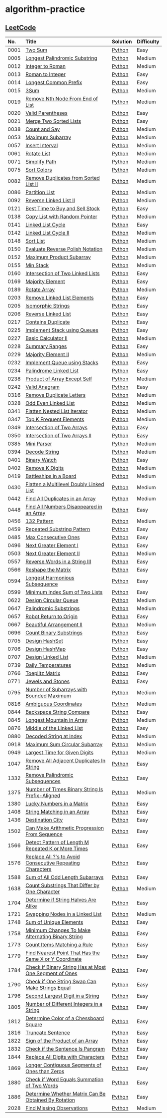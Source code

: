 # algorithm-practice

## [LeetCode](https://leetcode.com/)

| No.  | Title                                                                                                                                               | Solution                                                                                                                                       | Difficulty |
| :--- | :-------------------------------------------------------------------------------------------------------------------------------------------------- | :--------------------------------------------------------------------------------------------------------------------------------------------- | :--------- |
| 0001 | [Two Sum](https://leetcode.com/problems/two-sum/)                                                                                                   | [Python](./leetcode/python/0001-Two-Sum/TwoSum.py)                                                                                             | Easy       |
| 0005 | [Longest Palindromic Substring](https://leetcode.com/problems/longest-palindromic-substring/)                                                       | [Python](./leetcode/python/0005-Longest-Palindromic-Substring/LongestPalindromicSubstring.py)                                                  | Medium     |
| 0012 | [Integer to Roman](https://leetcode.com/problems/integer-to-roman/)                                                                                 | [Python](./leetcode/python/0012-Integer-to-Roman/IntegertoRoman.py)                                                                            | Medium     |
| 0013 | [Roman to Integer](https://leetcode.com/problems/roman-to-integer/)                                                                                 | [Python](./leetcode/python/0013-Roman-to-Integer/RomantoInteger.py)                                                                            | Easy       |
| 0014 | [Longest Common Prefix](https://leetcode.com/problems/longest-common-prefix/)                                                                       | [Python](./leetcode/python/0014-Longest-Common-Prefix/LongestCommonPrefix.py)                                                                  | Easy       |
| 0015 | [3Sum](https://leetcode.com/problems/3sum/)                                                                                                         | [Python](./leetcode/python/0015-3Sum/3Sum.py)                                                                                                  | Medium     |
| 0019 | [Remove Nth Node From End of List](https://leetcode.com/problems/remove-nth-node-from-end-of-list/)                                                 | [Python](./leetcode/python/0019-Remove-Nth-Node-From-End-of-List/RemoveNthNodeFromEndofList.py)                                                | Medium     |
| 0020 | [Valid Parentheses](https://leetcode.com/problems/valid-parentheses/)                                                                               | [Python](./leetcode/python/0020-Valid-Parentheses/ValidParentheses.py)                                                                         | Easy       |
| 0021 | [Merge Two Sorted Lists](https://leetcode.com/problems/merge-two-sorted-lists/)                                                                     | [Python](./leetcode/python/0021-Merge-Two-Sorted-Lists/MergeTwoSortedLists.py)                                                                 | Easy       |
| 0038 | [Count and Say](https://leetcode.com/problems/count-and-say/)                                                                                       | [Python](./leetcode/python/0038-Count-and-Say/CountandSay.py)                                                                                  | Medium     |
| 0053 | [Maximum Subarray](https://leetcode.com/problems/maximum-subarray/)                                                                                 | [Python](./leetcode/python/0053-Maximum-Subarray/ＭaximumSubarray.py)                                                                          | Medium     |
| 0057 | [Insert Interval](https://leetcode.com/problems/insert-interval/)                                                                                   | [Python](./leetcode/python/0057-Insert-Interval/InsertInterval.py)                                                                             | Medium     |
| 0061 | [Rotate List](https://leetcode.com/problems/rotate-list/)                                                                                           | [Python](./leetcode/python/0061-Rotate-List/RotateList.py)                                                                                     | Medium     |
| 0071 | [Simplify Path](https://leetcode.com/problems/simplify-path/)                                                                                       | [Python](./leetcode/python/0071-Simplify-Path/SimplifyPath.py)                                                                                 | Medium     |
| 0075 | [Sort Colors](https://leetcode.com/problems/sort-colors/)                                                                                           | [Python](./leetcode/python/0075-Sort-Colors/SortColors.py)                                                                                     | Medium     |
| 0082 | [Remove Duplicates from Sorted List II](https://leetcode.com/problems/remove-duplicates-from-sorted-list-ii/)                                       | [Python](./leetcode/python/0082-Remove-Duplicates-from-Sorted-List-II/RemoveDuplicatesfromSortedListII.py)                                     | Medium     |
| 0086 | [Partition List](https://leetcode.com/problems/partition-list/)                                                                                     | [Python](./leetcode/python/0086-Partition-List/PartitionList.py)                                                                               | Medium     |
| 0092 | [Reverse Linked List II](https://leetcode.com/problems/reverse-linked-list-ii/)                                                                     | [Python](./leetcode/python/0092–Reverse–Linked-List-II/ReverseLinkedListII.py)                                                                 | Medium     |
| 0121 | [Best Time to Buy and Sell Stock](https://leetcode.com/problems/best-time-to-buy-and-sell-stock/)                                                   | [Python](./leetcode/python/0121-Best-Time-to-Buy-and-Sell-Stock/BestTimetoBuyandSellStock.py)                                                  | Easy       |
| 0138 | [Copy List with Random Pointer](https://leetcode.com/problems/copy-list-with-random-pointer/)                                                       | [Python](./leetcode/python/0138-Copy-List-with-Random-Pointer/CopyListwithRandomPointer.py)                                                    | Medium     |
| 0141 | [Linked List Cycle](https://leetcode.com/problems/linked-list-cycle/)                                                                               | [Python](./leetcode/python/0141–Linked-List-Cycle/LinkedListCycle.py)                                                                          | Easy       |
| 0142 | [Linked List Cycle II](https://leetcode.com/problems/linked-list-cycle-ii/)                                                                         | [Python](./leetcode/python/0142–Linked-List-Cycle-II/LinkedListCycleII.py)                                                                     | Medium     |
| 0148 | [Sort List](https://leetcode.com/problems/sort-list/)                                                                                               | [Python](./leetcode/python/0148-Sort-List/SortList.py)                                                                                         | Medium     |
| 0150 | [Evaluate Reverse Polish Notation](https://leetcode.com/problems/evaluate-reverse-polish-notation/)                                                 | [Python](./leetcode/python/0150-Evaluate-Reverse-Polish-Notation/EvaluateReversePolishNotation.py)                                             | Medium     |
| 0152 | [Maximum Product Subarray](https://leetcode.com/problems/maximum-product-subarray/)                                                                 | [Python](./leetcode/python/0152-Maximum-Product-Subarray/MaximumProductSubarray.py)                                                            | Medium     |
| 0155 | [Min Stack](https://leetcode.com/problems/min-stack/)                                                                                               | [Python](./leetcode/python/0155-Min-Stack/MinStack.py)                                                                                         | Medium     |
| 0160 | [Intersection of Two Linked Lists](https://leetcode.com/problems/intersection-of-two-linked-lists/)                                                 | [Python](./leetcode/python/0160-Intersection-of-Two-Linked-Lists/IntersectionofTwoLinkedLists.py)                                              | Easy       |
| 0169 | [Majority Element](https://leetcode.com/problems/majority-element/)                                                                                 | [Python](./leetcode/python/0169-Majority-Element/MajorityElement.py)                                                                           | Easy       |
| 0189 | [Rotate Array](https://leetcode.com/problems/rotate-array/)                                                                                         | [Python](./leetcode/python/0189-Rotate-Array/RotateArray.py)                                                                                   | Medium     |
| 0203 | [Remove Linked List Elements](https://leetcode.com/problems/remove-linked-list-elements/)                                                           | [Python](./leetcode/python/0203-Remove-Linked-List-Elements/RemoveLinkedListElements.py)                                                       | Easy       |
| 0205 | [Isomorphic Strings](https://leetcode.com/problems/isomorphic-strings/)                                                                             | [Python](./leetcode/python/0205-Isomorphic-Strings/IsomorphicStrings.py)                                                                       | Easy       |
| 0206 | [Reverse Linked List](https://leetcode.com/problems/reverse-linked-list/)                                                                           | [Python](./leetcode/python/0206-Reverse-Linked-List/ReverseLinkedList.py)                                                                      | Easy       |
| 0217 | [Contains Duplicate](https://leetcode.com/problems/contains-duplicate/)                                                                             | [Python](./leetcode/python/0217-Contains-Duplicate/ContainsDuplicate.py)                                                                       | Easy       |
| 0225 | [Implement Stack using Queues](https://leetcode.com/problems/implement-stack-using-queues/)                                                         | [Python](./leetcode/python/0225-Implement-Stack-using-Queues/ImplementStackusingQueues.py)                                                     | Easy       |
| 0227 | [Basic Calculator II](https://leetcode.com/problems/basic-calculator-ii/)                                                                           | [Python](./leetcode/python/0227-Basic-Calculator-II/BasicCalculatorII.py)                                                                      | Medium     |
| 0228 | [Summary Ranges](https://leetcode.com/problems/summary-ranges/)                                                                                     | [Python](./leetcode/python/0228-Summary-Ranges/SummaryRanges.py)                                                                               | Easy       |
| 0229 | [Majority Element II](https://leetcode.com/problems/majority-element-ii/)                                                                           | [Python](./leetcode/python/0229-Majority-Element-II/MajorityElementII.py)                                                                      | Medium     |
| 0232 | [Implement Queue using Stacks](https://leetcode.com/problems/implement-queue-using-stacks/)                                                         | [Python](./leetcode/python/0232-Implement-Queue-using-Stacks/ImplementQueueusingStacks.py)                                                     | Easy       |
| 0234 | [Palindrome Linked List](https://leetcode.com/problems/palindrome-linked-list/)                                                                     | [Python](./leetcode/python/0234-Palindrome-Linked-List/PalindromeLinkedList.py)                                                                | Easy       |
| 0238 | [Product of Array Except Self](https://leetcode.com/problems/product-of-array-except-self/)                                                         | [Python](./leetcode/python/0238-Product-of-Array-Except-Self/ProductofArrayExceptSelf.py)                                                      | Medium     |
| 0242 | [Valid Anagram](https://leetcode.com/problems/valid-anagram/)                                                                                       | [Python](./leetcode/python/0242-Valid-Anagram/ValidAnagram.py)                                                                                 | Easy       |
| 0316 | [Remove Duplicate Letters](https://leetcode.com/problems/remove-duplicate-letters/)                                                                 | [Python](./leetcode/python/0316-Remove-Duplicate-Letters/RemoveDuplicateLetters.py)                                                            | Medium     |
| 0328 | [Odd Even Linked List](https://leetcode.com/problems/odd-even-linked-list/)                                                                         | [Python](./leetcode/python/0328-Odd-Even-Linked-List/OddEvenLinkedList.py)                                                                     | Medium     |
| 0341 | [Flatten Nested List Iterator](https://leetcode.com/problems/flatten-nested-list-iterator/)                                                         | [Python](./leetcode/python/0341-Flatten-Nested-List-Iterator/FlattenNestedListIterator.py)                                                     | Medium     |
| 0347 | [Top K Frequent Elements](https://leetcode.com/problems/top-k-frequent-elements/)                                                                   | [Python](./leetcode/python/0347-Top-K-Frequent-Elements/TopKFrequentElements.py)                                                               | Medium     |
| 0349 | [Intersection of Two Arrays](https://leetcode.com/problems/intersection-of-two-arrays/)                                                             | [Python](./leetcode/python/0349-Intersection-of-Two-Arrays/IntersectionofTwoArrays.py)                                                         | Easy       |
| 0350 | [Intersection of Two Arrays II](https://leetcode.com/problems/intersection-of-two-arrays-ii/)                                                       | [Python](./leetcode/python/0350-Intersection-of-Two-Arrays-II/IntersectionofTwoArraysII.py)                                                    | Easy       |
| 0385 | [Mini Parser](https://leetcode.com/problems/mini-parser/)                                                                                           | [Python](./leetcode/python/0385-Mini-Parser/MiniParser.py)                                                                                     | Medium     |
| 0394 | [Decode String](https://leetcode.com/problems/decode-string/)                                                                                       | [Python](./leetcode/python/0394-Decode-String/DecodeString.py)                                                                                 | Medium     |
| 0401 | [Binary Watch](https://leetcode.com/problems/binary-watch/)                                                                                         | [Python](./leetcode/python/0401-Binary-Watch/BinaryWatch.py)                                                                                   | Easy       |
| 0402 | [Remove K Digits](https://leetcode.com/problems/remove-k-digits/)                                                                                   | [Python](./leetcode/python/0402-Remove-K-Digits/RemoveKDigits.py)                                                                              | Medium     |
| 0419 | [Battleships in a Board](https://leetcode.com/problems/battleships-in-a-board/)                                                                     | [Python](./leetcode/python/0419-Battleships-in-a-Board/BattleshipsinaBoard.py)                                                                 | Medium     |
| 0430 | [Flatten a Multilevel Doubly Linked List](https://leetcode.com/problems/flatten-a-multilevel-doubly-linked-list/)                                   | [Python](./leetcode/python/0430-Flatten-a-Multilevel-Doubly-Linked-List/FlattenaMultilevelDoublyLinkedList.py)                                 | Medium     |
| 0442 | [Find All Duplicates in an Array](https://leetcode.com/problems/find-all-duplicates-in-an-array/)                                                   | [Python](./leetcode/python/0442-Find-All-Duplicates-in-an-Array/FindAllDuplicatesinanArray.py)                                                 | Medium     |
| 0448 | [Find All Numbers Disappeared in an Array](https://leetcode.com/problems/find-all-numbers-disappeared-in-an-array/)                                 | [Python](./leetcode/python/0448-Find-All-Numbers-Disappeared-in-an-Array/FindAllNumbersDisappearedinanArray.py)                                | Easy       |
| 0456 | [132 Pattern](https://leetcode.com/problems/132-pattern/)                                                                                           | [Python](./leetcode/python/0456-132-Pattern/132Pattern.py)                                                                                     | Medium     |
| 0459 | [Repeated Substring Pattern](https://leetcode.com/problems/repeated-substring-pattern/)                                                             | [Python](./leetcode/python/0459-Repeated-Substring-Pattern/RepeatedSubstringPattern.py)                                                        | Easy       |
| 0485 | [Max Consecutive Ones](https://leetcode.com/problems/max-consecutive-ones/)                                                                         | [Python](./leetcode/python/0485-Max-Consecutive-Ones/MaxConsecutiveOnes.py)                                                                    | Easy       |
| 0496 | [Next Greater Element I](https://leetcode.com/problems/next-greater-element-i/)                                                                     | [Python](./leetcode/python/0496-Next-Greater-Element-I/NextGreaterElementI.py)                                                                 | Easy       |
| 0503 | [Next Greater Element II](https://leetcode.com/problems/next-greater-element-ii/)                                                                   | [Python](./leetcode/python/0503-Next-Greater-Element-II/NextGreaterElementII.py)                                                               | Medium     |
| 0557 | [Reverse Words in a String III](https://leetcode.com/problems/reverse-words-in-a-string-iii/)                                                       | [Python](./leetcode/python/0557-Reverse-Words-in-a-String-III/ReverseWordsinaStringIII.py)                                                     | Easy       |
| 0566 | [Reshape the Matrix](https://leetcode.com/problems/reshape-the-matrix/)                                                                             | [Python](./leetcode/python/0566-Reshape-the-Matrix/ReshapetheMatrix.py)                                                                        | Easy       |
| 0594 | [Longest Harmonious Subsequence](https://leetcode.com/problems/longest-harmonious-subsequence/)                                                     | [Python](./leetcode/python/0594-Longest-Harmonious-Subsequence/LongestHarmoniousSubsequence.py)                                                | Easy       |
| 0599 | [Minimum Index Sum of Two Lists](https://leetcode.com/problems/minimum-index-sum-of-two-lists/)                                                     | [Python](./leetcode/python/0599-Minimum-Index-Sum-of-Two-Lists/MinimumIndexSumofTwoLists.py)                                                   | Easy       |
| 0622 | [Design Circular Queue](https://leetcode.com/problems/design-circular-queue/)                                                                       | [Python](./leetcode/python/0622-Design-Circular-Queue/DesignCircularQueue.py)                                                                  | Medium     |
| 0647 | [Palindromic Substrings](https://leetcode.com/problems/palindromic-substrings/)                                                                     | [Python](./leetcode/python/0647-Palindromic-Substrings/PalindromicSubstrings.py)                                                               | Medium     |
| 0657 | [Robot Return to Origin](https://leetcode.com/problems/robot-return-to-origin/)                                                                     | [Python](./leetcode/python/0657-Robot-Return-to-Origin/RobotReturntoOrigin.py)                                                                 | Easy       |
| 0667 | [Beautiful Arrangement II](https://leetcode.com/problems/beautiful-arrangement-ii/)                                                                 | [Python](./leetcode/python/0667-Beautiful-Arrangement-II/BeautifulArrangementII.py)                                                            | Medium     |
| 0696 | [Count Binary Substrings](https://leetcode.com/problems/count-binary-substrings/)                                                                   | [Python](./leetcode/python/0696-Count-Binary-Substrings/CountBinarySubstring.py)                                                               | Easy       |
| 0705 | [Design HashSet](https://leetcode.com/problems/design-hashset/)                                                                                     | [Python](./leetcode/python/0705-Design-HashSet/DesignHashSet.py)                                                                               | Easy       |
| 0706 | [Design HashMap](https://leetcode.com/problems/design-hashmap/)                                                                                     | [Python](./leetcode/python/0706-Design-HashMap/DesignHashMap.py)                                                                               | Easy       |
| 0707 | [Design Linked List](https://leetcode.com/problems/design-linked-list/)                                                                             | [Python](./leetcode/python/0707-Design-Linked-List/DesignLinkedList.py)                                                                        | Medium     |
| 0739 | [Daily Temperatures](https://leetcode.com/problems/daily-temperatures/)                                                                             | [Python](./leetcode/python/0739-Daily-Temperatures/DailyTemperatures.py)                                                                       | Medium     |
| 0766 | [Toeplitz Matrix](https://leetcode.com/problems/toeplitz-matrix/)                                                                                   | [Python](./leetcode/python/0766-Toeplitz-Matrix/ToeplitzMatrix.py)                                                                             | Easy       |
| 0771 | [Jewels and Stones](https://leetcode.com/problems/jewels-and-stones/)                                                                               | [Python](./leetcode/python/0771-Jewels-and-Stones/JewelsandStones.py)                                                                          | Easy       |
| 0795 | [Number of Subarrays with Bounded Maximum](https://leetcode.com/problems/number-of-subarrays-with-bounded-maximum/)                                 | [Python](./leetcode/python/0795-Number-of-Subarrays-with-Bounded-Maximum/NumberofSubarrayswithBoundedMaximum.py)                               | Medium     |
| 0816 | [Ambiguous Coordinates](https://leetcode.com/problems/ambiguous-coordinates/)                                                                       | [Python](./leetcode/python/0816-Ambiguous-Coordinates/AmbiguousCoordinates.py)                                                                 | Medium     |
| 0844 | [Backspace String Compare](https://leetcode.com/problems/backspace-string-compare/)                                                                 | [Python](./leetcode/python/0844-Backspace-String-Compare/BackspaceStringCompare.py)                                                            | Easy       |
| 0845 | [Longest Mountain in Array](https://leetcode.com/problems/longest-mountain-in-array/)                                                               | [Python](./leetcode/python/0845-Longest-Mountain-in-Array/LongestMountaininArray.py)                                                           | Medium     |
| 0876 | [Middle of the Linked List](https://leetcode.com/problems/middle-of-the-linked-list/)                                                               | [Python](./leetcode/python/0876-Middle-of-the-Linked-List/MiddleoftheLinkedList.py)                                                            | Easy       |
| 0880 | [Decoded String at Index](https://leetcode.com/problems/decoded-string-at-index/)                                                                   | [Python](./leetcode/python/0880-Decoded-String-at-Index/DecodedStringatIndex.py)                                                               | Medium     |
| 0918 | [Maximum Sum Circular Subarray](https://leetcode.com/problems/maximum-sum-circular-subarray/)                                                       | [Python](./leetcode/python/0918-Maximum-Sum-Circular-Subarray/MaximumSumCircularSubarray.py)                                                   | Medium     |
| 0949 | [Largest Time for Given Digits](https://leetcode.com/problems/largest-time-for-given-digits/)                                                       | [Python](./leetcode/python/0949-Largest-Time-for-Given-Digits/LargestTimeforGivenDigits.py)                                                    | Medium     |
| 1047 | [Remove All Adjacent Duplicates In String](https://leetcode.com/problems/remove-all-adjacent-duplicates-in-string/)                                 | [Python](./leetcode/python/1047-Remove-All-Adjacent-Duplicates-In-String/RemoveAllAdjacentDuplicatesInString.py)                               | Easy       |
| 1332 | [Remove Palindromic Subsequences](https://leetcode.com/problems/remove-palindromic-subsequences/)                                                   | [Python](./leetcode/python/1332-Remove-Parlindromic-Subsequences/RemovePalindromicSubsequences.py)                                             | Easy       |
| 1375 | [Number of Times Binary String Is Prefix-Aligned](https://leetcode.com/problems/number-of-times-binary-string-is-prefix-aligned/)                   | [Python](./leetcode/python/1375-Number-of-Times-Binary-String–Is-Prefix-Aligned/NumberofTimesBinaryStringIsPrefix-Aligned.py)                  | Medium     |
| 1380 | [Lucky Numbers in a Matrix](https://leetcode.com/problems/lucky-numbers-in-a-matrix/)                                                               | [Python](./leetcode/python/1380-Lucky-Numbers-in-a-Matrix/LuckyNumbersinaMatrix.py)                                                            | Easy       |
| 1408 | [String Matching in an Array](https://leetcode.com/problems/string-matching-in-an-array/)                                                           | [Python](./leetcode/python/1408-String-Matching-in-an-Array/StringMatchinginanArray.py)                                                        | Easy       |
| 1436 | [Destination City](https://leetcode.com/problems/destination-city/)                                                                                 | [Python](./leetcode/python/1436-Destination-City/DestinationCity.py)                                                                           | Easy       |
| 1502 | [Can Make Arithmetic Progression From Sequence](https://leetcode.com/problems/can-make-arithmetic-progression-from-sequence/)                       | [Python](./leetcode/python/1502-Can-Make-Arithmetic-Progression-From-Sequence/CanMakeArithmeticProgressionFromSequence.py)                     | Easy       |
| 1566 | [Detect Pattern of Length M Repeated K or More Times](https://leetcode.com/problems/detect-pattern-of-length-m-repeated-k-or-more-times/)           | [Python](./leetcode/python/1566-Detect-Pattern-of-Length-M-Repeated-K-or-More-Times/DetectPatternofLengthMRepeatedKorMoreTimes.py)             | Easy       |
| 1576 | [Replace All ?'s to Avoid Consecutive Repeating Characters](https://leetcode.com/problems/replace-all-s-to-avoid-consecutive-repeating-characters/) | [Python](./leetcode/python/1576-Replace-All-QM-to-Avoid-Consecutive-Reapting-Chaaeacters/ReplaceAllQMtoAvoidConsecutiveRepeatingCharacters.py) | Easy       |
| 1588 | [Sum of All Odd Length Subarrays](https://leetcode.com/problems/sum-of-all-odd-length-subarrays/)                                                   | [Python](./leetcode/python/1588-Sum-of-All-Odd-Length-Subarrays/SumofAllOddLengthSubarrays.py)                                                 | Easy       |
| 1638 | [Count Substrings That Differ by One Character](https://leetcode.com/problems/count-substrings-that-differ-by-one-character/)                       | [Python](./leetcode/python/1638-Count-Substrings-That-Differ-by-One-Character/CountSubstringsThatDifferbyOneCharacter.py)                      | Medium     |
| 1704 | [Determine if String Halves Are Alike](https://leetcode.com/problems/determine-if-string-halves-are-alike/)                                         | [Python](./leetcode/python/1704-Determine-if-String-Havles-Are-Alike/DetermineifStringHalvesAreAlike.py)                                       | Easy       |
| 1721 | [Swapping Nodes in a Linked List](https://leetcode.com/problems/swapping-nodes-in-a-linked-list/)                                                   | [Python](./leetcode/python/1721-Swapping-Nodes-in-a-Linked-List/SwappingNodesinaLinkedList.py)                                                 | Medium     |
| 1748 | [Sum of Unique Elements](https://leetcode.com/problems/sum-of-unique-elements/)                                                                     | [Python](./leetcode/python/1748-Sum-of-Unique-Elements/SumofUniqueElements.py)                                                                 | Easy       |
| 1758 | [Minimum Changes To Make Alternating Binary String](https://leetcode.com/problems/minimum-changes-to-make-alternating-binary-string/)               | [Python](./leetcode/python/1758-Minimum-Changes-To-Make-Alternating-Binary-String/MinimumChangesToMakeAlternatingBinaryString.py)              | Easy       |
| 1773 | [Count Items Matching a Rule](https://leetcode.com/problems/count-items-matching-a-rule/)                                                           | [Python](./leetcode/python/1773-Count-Items-Matching-a-Rule/CountItemsMatchingaRule.py)                                                        | Easy       |
| 1779 | [Find Nearest Point That Has the Same X or Y Coordinate](https://leetcode.com/problems/find-nearest-point-that-has-the-same-x-or-y-coordinate/)     | [Python](./leetcode/python/1779-Find-Nearest-Point-That-Has-the-Same-X-or-Y-Coordinate/FindNearestPointThatHastheSameXorYCoordinate.py)        | Easy       |
| 1784 | [Check if Binary String Has at Most One Segment of Ones](https://leetcode.com/problems/check-if-binary-string-has-at-most-one-segment-of-ones/)     | [Python](./leetcode/python/1784-Check-if-Binary-String-Has-at-Most-One-Segment-of-Ones/CheckifBinaryStringHasatMostOneSegmentofOnes.py)        | Easy       |
| 1790 | [Check if One String Swap Can Make Strings Equal](https://leetcode.com/problems/check-if-one-string-swap-can-make-strings-equal/)                   | [Python](./leetcode/python/1790-Check-if-One-String-Swap-Can-Make-Strings-Equal/CheckifOneStringSwapCanMakeStringsEqual.py)                    | Easy       |
| 1796 | [Second Largest Digit in a String](https://leetcode.com/problems/second-largest-digit-in-a-string/)                                                 | [Python](./leetcode/python/1796-Second-Largest-Digit-in-a-String/SecondLargestDigitinaString.py)                                               | Easy       |
| 1805 | [Number of Different Integers in a String](https://leetcode.com/problems/number-of-different-integers-in-a-string/)                                 | [Python](./leetcode/python/1805-Number-of-Different-Integers-in-a-String/NumberofDifferentIntegersinaString.py)                                | Easy       |
| 1812 | [Determine Color of a Chessboard Square](https://leetcode.com/problems/determine-color-of-a-chessboard-square/)                                     | [Python](./leetcode/python/1812-Determine-Color-of-a-Chessboard-Square/DetermineColorofaChessboardSquare.py)                                   | Easy       |
| 1816 | [Truncate Sentence](https://leetcode.com/problems/truncate-sentence/)                                                                               | [Python](./leetcode/python/1816-Truncate-Sentence/TruncateSentence.py)                                                                         | Easy       |
| 1822 | [Sign of the Product of an Array](https://leetcode.com/problems/sign-of-the-product-of-an-array/)                                                   | [Python](./leetcode/python/1822-Sign-of-the-Product-of-an-Array/SignoftheProductofanArray.py)                                                  | Easy       |
| 1832 | [Check if the Sentence Is Pangram](https://leetcode.com/problems/check-if-the-sentence-is-pangram/)                                                 | [Python](./leetcode/python/1832-Check-if-the-Sentence-Is-Pangram/CheckiftheSentenceIsPangram.py)                                               | Easy       |
| 1844 | [Replace All Digits with Characters](https://leetcode.com/problems/replace-all-digits-with-characters/)                                             | [Python](./leetcode/python/1844-Replace-All-Digits-with-Characters/ReplaceAllDigitswithCharacters.py)                                          | Easy       |
| 1869 | [Longer Contiguous Segments of Ones than Zeros](https://leetcode.com/problems/longer-contiguous-segments-of-ones-than-zeros/)                       | [Python](./leetcode/python/1869-Longer-Contiguous-Segement-of-Ones-than-Zeros/LongerContiguousSegmentsofOnesthanZeros.py)                      | Easy       |
| 1880 | [Check if Word Equals Summation of Two Words](https://leetcode.com/problems/check-if-word-equals-summation-of-two-words/)                           | [Python](./leetcode/python/1880-Check-if-Word-Equals-Summation-of-Two-Words/CheckifWordEqualsSummationofTwoWords.py)                           | Easy       |
| 1886 | [Determine Whether Matrix Can Be Obtained By Rotation](https://leetcode.com/problems/determine-whether-matrix-can-be-obtained-by-rotation/)         | [Python](./leetcode/python/1886-Determine-Whether-Matrix-Can-Be-Obtained-By-Rotation/DetermineWhetherMatrixCanBeObtainedByRotation.py)         | Easy       |
| 2028 | [Find Missing Observations](https://leetcode.com/problems/find-missing-observations/)                                                               | [Python](./leetcode/python/2028-Find-Missing-Observations/FindMissingObservations.py)                                                          | Medium     |
